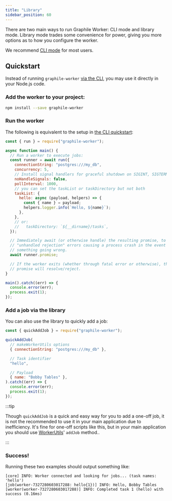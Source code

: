 ```yaml
---
title: "Library"
sidebar_position: 60
---
```


There are two main ways to run Graphile Worker: CLI mode and library mode.
Library mode trades some convenience for power, giving you more options as to
how you configure the worker.

We recommend [CLI mode](/docs/cli) for most users.

## Quickstart

Instead of running `graphile-worker` [via the CLI](/docs/cli), you may use it
directly in your Node.js code.

### Add the worker to your project:

```sh npm2yarn
npm install --save graphile-worker
```

### Run the worker

The following is equivalent to the setup in
[the CLI quickstart](/docs/cli#quickstart):

```js
const { run } = require("graphile-worker");

async function main() {
  // Run a worker to execute jobs:
  const runner = await run({
    connectionString: "postgres:///my_db",
    concurrency: 5,
    // Install signal handlers for graceful shutdown on SIGINT, SIGTERM, etc
    noHandleSignals: false,
    pollInterval: 1000,
    // you can set the taskList or taskDirectory but not both
    taskList: {
      hello: async (payload, helpers) => {
        const { name } = payload;
        helpers.logger.info(`Hello, ${name}`);
      },
    },
    // or:
    //   taskDirectory: `${__dirname}/tasks`,
  });

  // Immediately await (or otherwise handle) the resulting promise, to avoid
  // "unhandled rejection" errors causing a process crash in the event of
  // something going wrong.
  await runner.promise;

  // If the worker exits (whether through fatal error or otherwise), the above
  // promise will resolve/reject.
}

main().catch((err) => {
  console.error(err);
  process.exit(1);
});
```

### Add a job via the library

You can also use the library to quickly add a job:

```js
const { quickAddJob } = require("graphile-worker");

quickAddJob(
  // makeWorkerUtils options
  { connectionString: "postgres:///my_db" },

  // Task identifier
  "hello",

  // Payload
  { name: "Bobby Tables" },
).catch((err) => {
  console.error(err);
  process.exit(1);
});
```

:::tip

Though `quickAddJob` is a quick and easy way for you to add a one-off job, it is
not the recommended to use it in your main application due to inefficiency. It's
fine for one-off scripts like this, but in your main application you should use
[WorkerUtils](/docs/library/queue#workerutils)&apos; `addJob` method..

:::

### Success!

Running these two examples should output something like:

```
[core] INFO: Worker connected and looking for jobs... (task names: 'hello')
[job(worker-7327280603017288: hello{1})] INFO: Hello, Bobby Tables
[worker(worker-7327280603017288)] INFO: Completed task 1 (hello) with success (0.16ms)
```
